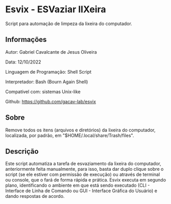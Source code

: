 # Esvix - ESVaziar lIXeira

Script para automação de limpeza da lixeira do computador.

## Informações

Autor: Gabriel Cavalcante de Jesus Oliveira

Data: 12/10/2022

Linguagem de Programação: Shell Script

Interpretador: Bash (Bourn Again Shell)

Compatível com: sistemas Unix-like

Github: https://github.com/gacav-lab/esvix

## Sobre

Remove todos os itens (arquivos e diretórios) da lixeira do computador, localizada, por padrão, em "$HOME/.local/share/Trash/files".

## Descrição

Este script automatiza a tarefa de esvaziamento da lixeira do computador, anteriormente feita manualmente, para isso, basta dar duplo clique sobre o script (se ele estiver com permissão de execução) ou através de terminal ou console, que o fará de forma rápida e prática. Esvix executa em segundo plano, identificando o ambiente em que está sendo executado (CLI - Interface de Linha de Comando ou GUI - Interface Gráfica do Usuário) e dando respostas de acordo.
